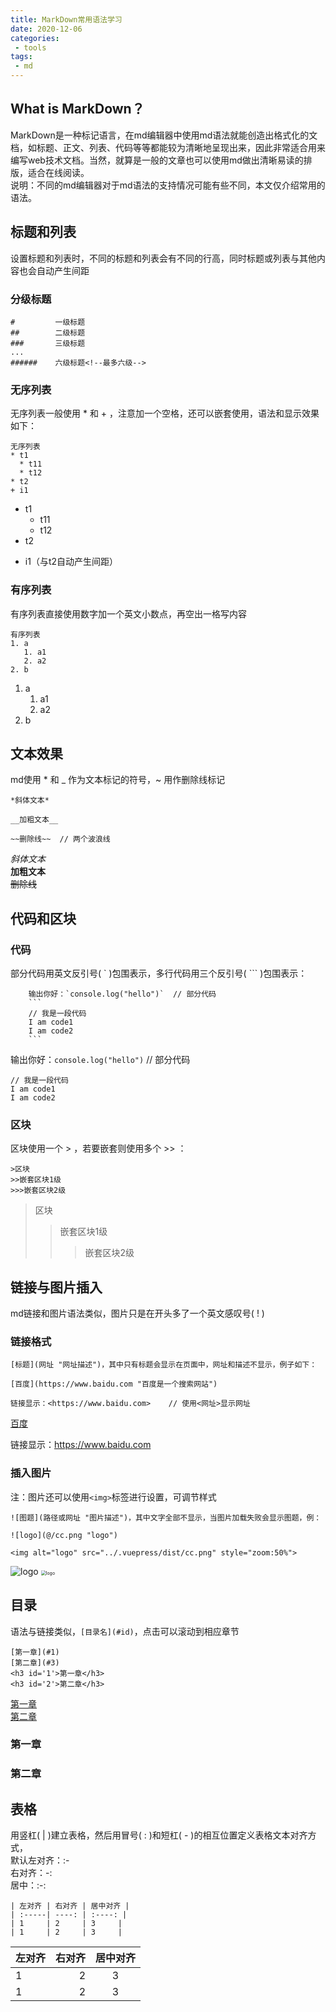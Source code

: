 ```yaml
---
title: MarkDown常用语法学习
date: 2020-12-06
categories:
 - tools
tags:
 - md
---
```

## What is MarkDown？  
MarkDown是一种标记语言，在md编辑器中使用md语法就能创造出格式化的文档，如标题、正文、列表、代码等等都能较为清晰地呈现出来，因此非常适合用来编写web技术文档。当然，就算是一般的文章也可以使用md做出清晰易读的排版，适合在线阅读。  
说明：不同的md编辑器对于md语法的支持情况可能有些不同，本文仅介绍常用的语法。  
## 标题和列表
设置标题和列表时，不同的标题和列表会有不同的行高，同时标题或列表与其他内容也会自动产生间距
### 分级标题
```
#         一级标题
##        二级标题
###       三级标题
...
######    六级标题<!--最多六级-->
```

### 无序列表  
无序列表一般使用 * 和 + ，注意加一个空格，还可以嵌套使用，语法和显示效果如下：
```
无序列表
* t1
  * t11
  * t12
* t2
+ i1
```
* t1
  * t11
  * t12
* t2
+ i1（与t2自动产生间距）

### 有序列表
有序列表直接使用数字加一个英文小数点，再空出一格写内容
```
有序列表
1. a
   1. a1
   2. a2
2. b
```
1. a
   1. a1
   2. a2
2. b

## 文本效果
md使用 * 和 _ 作为文本标记的符号，~ 用作删除线标记
```
*斜体文本*

__加粗文本__

~~删除线~~  // 两个波浪线
```
*斜体文本*  
__加粗文本__  
~~删除线~~

## 代码和区块
### 代码
部分代码用英文反引号( ` )包围表示，多行代码用三个反引号( ``` )包围表示：
```
    输出你好：`console.log("hello")`  // 部分代码
    ```
    // 我是一段代码
    I am code1
    I am code2
    ```
```
输出你好：`console.log("hello")`  // 部分代码
```
// 我是一段代码
I am code1
I am code2
```
### 区块
区块使用一个 > ，若要嵌套则使用多个 >> ：
```
>区块
>>嵌套区块1级
>>>嵌套区块2级
```
>区块
>>嵌套区块1级
>>>嵌套区块2级

## 链接与图片插入
md链接和图片语法类似，图片只是在开头多了一个英文感叹号( ! )  

### 链接格式
```
[标题](网址 "网址描述")，其中只有标题会显示在页面中，网址和描述不显示，例子如下：

[百度](https://www.baidu.com "百度是一个搜索网站")

链接显示：<https://www.baidu.com>    // 使用<网址>显示网址
```

[百度](https://www.baidu.com "百度是一个搜索网站")

链接显示：<https://www.baidu.com>

### 插入图片
注：图片还可以使用`<img>`标签进行设置，可调节样式
```
![图题](路径或网址 "图片描述")，其中文字全部不显示，当图片加载失败会显示图题，例：

![logo](@/cc.png "logo")

<img alt="logo" src="../.vuepress/dist/cc.png" style="zoom:50%">
```
![logo](@/public/cc.png "logo")
<img alt="logo" src="@/public/cc.png" style="zoom:50%">

## 目录
语法与链接类似，`[目录名](#id)`，点击可以滚动到相应章节
```
[第一章](#1)  
[第二章](#3)
<h3 id='1'>第一章</h3>
<h3 id='2'>第二章</h3>
```
[第一章](#1)  
[第二章](#2)
<h3 id='1'>第一章</h3>
<h3 id='2'>第二章</h3>

## 表格
用竖杠( | )建立表格，然后用冒号( : )和短杠( - )的相互位置定义表格文本对齐方式，  
默认左对齐：:-    
右对齐：-:  
居中：:-:  
```
| 左对齐 | 右对齐 | 居中对齐 |
| :-----| ----: | :----: |
| 1     | 2     | 3     |
| 1     | 2     | 3     |
```
| 左对齐 | 右对齐 | 居中对齐 |
| :-----| ----: | :----: |
| 1     | 2     | 3     |
| 1     | 2     | 3     |



